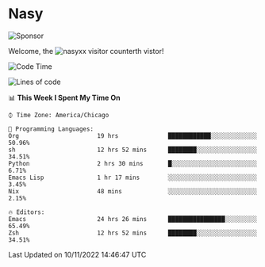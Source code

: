 # Nasy

<!--
<p align="center">
<img height="200" src="https://github-readme-stats.vercel.app/api?username=nasyxx&count_private=true&show_icons=true&theme=dracula&include_all_commits=true"/>
<img height="200" src="https://github-readme-stats.vercel.app/api/top-langs/?username=nasyxx&theme=dracula&hide=html,jupyter+notebook&count_private=true&show_icons=true"/>
</p>

  
----------------
-->

![Sponsor](https://img.shields.io/static/v1.svg?label=Sponsor&message=%E2%9D%A4&logo=GitHub&style=flat&color=pink)
 
Welcome, the ![nasyxx visitor counter](https://count.getloli.com/get/@nasyxx?theme=rule34)th vistor!
 
<!--START_SECTION:waka-->
![Code Time](http://img.shields.io/badge/Code%20Time-2%2C808%20hrs%2023%20mins-blue)

![Lines of code](https://img.shields.io/badge/From%20Hello%20World%20I%27ve%20Written-5%20Million%20lines%20of%20code-blue)

📊 **This Week I Spent My Time On** 

```text
⌚︎ Time Zone: America/Chicago

💬 Programming Languages: 
Org                      19 hrs              ████████████░░░░░░░░░░░░░   50.96% 
sh                       12 hrs 52 mins      ████████░░░░░░░░░░░░░░░░░   34.51% 
Python                   2 hrs 30 mins       █░░░░░░░░░░░░░░░░░░░░░░░░   6.71% 
Emacs Lisp               1 hr 17 mins        ░░░░░░░░░░░░░░░░░░░░░░░░░   3.45% 
Nix                      48 mins             ░░░░░░░░░░░░░░░░░░░░░░░░░   2.15%

🔥 Editors: 
Emacs                    24 hrs 26 mins      ████████████████░░░░░░░░░   65.49% 
Zsh                      12 hrs 52 mins      ████████░░░░░░░░░░░░░░░░░   34.51%

```


 Last Updated on 10/11/2022 14:46:47 UTC
<!--END_SECTION:waka-->

<!-- ![visitors](https://visitor-badge.laobi.icu/badge?page_id=nasyxx.nasyxx) -->

